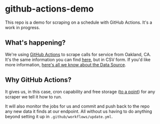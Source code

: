 # github-actions-demo
This repo is a demo for scraping on a schedule with GitHub Actions. It's a work in progress.

## What's happening?
We're using [GitHub Actions](https://github.com/features/actions) to scrape calls for service from Oakland, CA. It's the same information you can find [here](https://www.arcgis.com/home/webmap/viewer.html?url=http%3A%2F%2Fgismaps.oaklandca.gov%2Foaklandgis%2Frest%2Fservices%2Fcallforservice_2015_FC%2FFeatureServer%2F0&source=sd), but in CSV form. If you'd like more information, [here's all we know about the Data Source](https://airtable.com/shrUAtA8qYasEaepI/tblx8XaKnFTphWNQM/viw9mmOR0fw8HFOje/rec993D5V56tjO2UB).

## Why GitHub Actions?
It gives us, in this case, cron capability and free storage ([to a point](https://docs.github.com/en/billing/managing-billing-for-github-actions/about-billing-for-github-actions)) for any scraper we tell it how to run.

It will also monitor the jobs for us and commit and push back to the repo any new data it finds at our endpoint. All without us having to do anything beyond setting it up in `.github/workflows/update.yml`.
